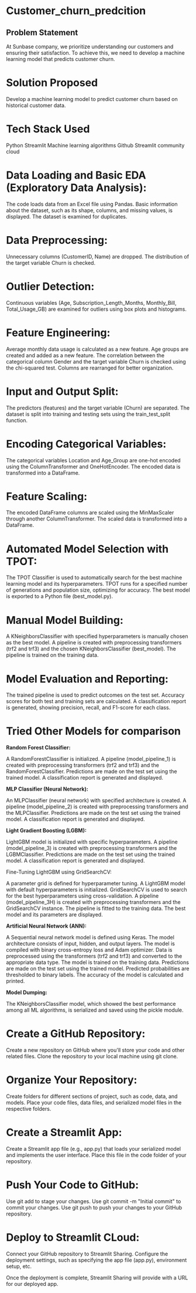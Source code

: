# Customer_churn_predcition
## Problem Statement
At Sunbase company, we prioritize understanding our customers and ensuring their satisfaction. To achieve this,
we need to develop a machine learning model that predicts customer churn.

# Solution Proposed
Develop a machine learning model to predict customer churn based on historical customer data. 

# Tech Stack Used
Python
Streamlit
Machine learning algorithms
Github
Streamlit community cloud

# Data Loading and Basic EDA (Exploratory Data Analysis):
The code loads data from an Excel file using Pandas.
Basic information about the dataset, such as its shape, columns, and missing values, is displayed.
The dataset is examined for duplicates.
# Data Preprocessing:
Unnecessary columns (CustomerID, Name) are dropped.
The distribution of the target variable Churn is checked.
# Outlier Detection:
Continuous variables (Age, Subscription_Length_Months, Monthly_Bill, Total_Usage_GB) are examined for outliers using box plots and histograms.
# Feature Engineering:
Average monthly data usage is calculated as a new feature.
Age groups are created and added as a new feature.
The correlation between the categorical column Gender and the target variable Churn is checked using the chi-squared test.
Columns are rearranged for better organization.
# Input and Output Split:
The predictors (features) and the target variable (Churn) are separated.
The dataset is split into training and testing sets using the train_test_split function.
# Encoding Categorical Variables:
The categorical variables Location and Age_Group are one-hot encoded using the ColumnTransformer and OneHotEncoder.
The encoded data is transformed into a DataFrame.
# Feature Scaling:
The encoded DataFrame columns are scaled using the MinMaxScaler through another ColumnTransformer.
The scaled data is transformed into a DataFrame.
# Automated Model Selection with TPOT:
The TPOT Classifier is used to automatically search for the best machine learning model and its hyperparameters.
TPOT runs for a specified number of generations and population size, optimizing for accuracy.
The best model is exported to a Python file (best_model.py).
# Manual Model Building:
A KNeighborsClassifier with specified hyperparameters is manually chosen as the best model.
A pipeline is created with preprocessing transformers (trf2 and trf3) and the chosen KNeighborsClassifier (best_model).
The pipeline is trained on the training data.
# Model Evaluation and Reporting:
The trained pipeline is used to predict outcomes on the test set.
Accuracy scores for both test and training sets are calculated.
A classification report is generated, showing precision, recall, and F1-score for each class.

# Tried Other Models for comparison

**Random Forest Classifier:**

A RandomForestClassifier is initialized.
A pipeline (model_pipeline_1) is created with preprocessing transformers (trf2 and trf3) and the RandomForestClassifier.
Predictions are made on the test set using the trained model.
A classification report is generated and displayed.

**MLP Classifier (Neural Network):**

An MLPClassifier (neural network) with specified architecture is created.
A pipeline (model_pipeline_2) is created with preprocessing transformers and the MLPClassifier.
Predictions are made on the test set using the trained model.
A classification report is generated and displayed.

**Light Gradient Boosting (LGBM):**

LightGBM model is initialized with specific hyperparameters.
A pipeline (model_pipeline_3) is created with preprocessing transformers and the LGBMClassifier.
Predictions are made on the test set using the trained model.
A classification report is generated and displayed.

Fine-Tuning LightGBM using GridSearchCV:

A parameter grid is defined for hyperparameter tuning.
A LightGBM model with default hyperparameters is initialized.
GridSearchCV is used to search for the best hyperparameters using cross-validation.
A pipeline (model_pipeline_3H) is created with preprocessing transformers and the GridSearchCV instance.
The pipeline is fitted to the training data.
The best model and its parameters are displayed.

**Artificial Neural Network (ANN):**

A Sequential neural network model is defined using Keras.
The model architecture consists of input, hidden, and output layers.
The model is compiled with binary cross-entropy loss and Adam optimizer.
Data is preprocessed using the transformers (trf2 and trf3) and converted to the appropriate data type.
The model is trained on the training data.
Predictions are made on the test set using the trained model.
Predicted probabilities are thresholded to binary labels.
The accuracy of the model is calculated and printed.

**Model Dumping:**

The KNeighborsClassifier model, which showed the best performance among all ML algorithms, is serialized and saved using the pickle module.

# Create a GitHub Repository:

Create a new repository on GitHub where you'll store your code and other related files.
Clone the repository to your local machine using git clone.

# Organize Your Repository:

Create folders for different sections of project, such as code, data, and models.
Place your code files, data files, and serialized model files in the respective folders.

# Create a Streamlit App:

Create a Streamlit app file (e.g., app.py) that loads your serialized model and implements the user interface.
Place this file in the code folder of your repository.

# Push Your Code to GitHub:

Use git add to stage your changes.
Use git commit -m "Initial commit" to commit your changes.
Use git push to push your changes to your GitHub repository.

# Deploy to Streamlit CLoud:

Connect your GitHub repository to Streamlit Sharing.
Configure the deployment settings, such as specifying the app file (app.py), environment setup, etc.

Once the deployment is complete, Streamlit Sharing will provide  with a URL for our deployed app.


